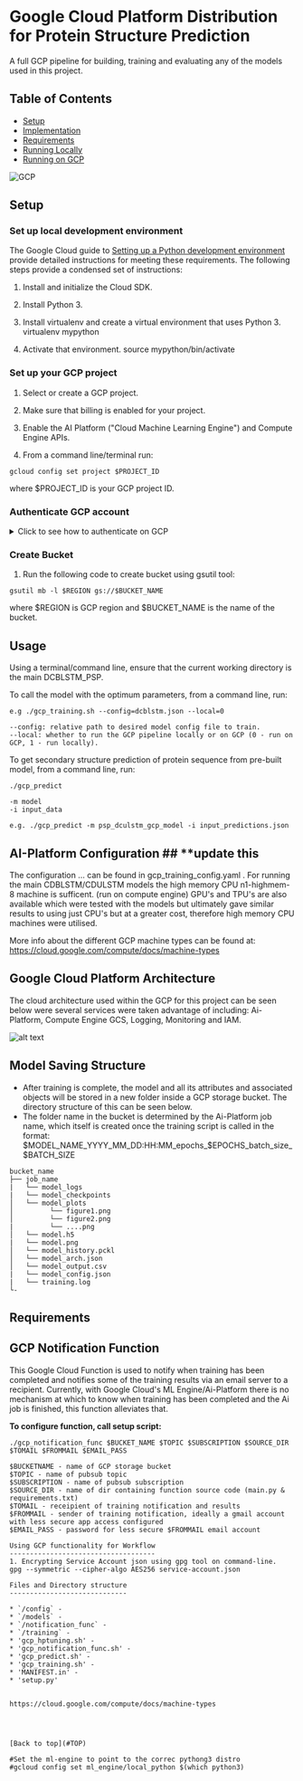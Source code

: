 # Google Cloud Platform Distribution for Protein Structure Prediction <a name="TOP"></a>

A full GCP pipeline for building, training and evaluating any of the models used in this project.

Table of Contents
-----------------

* [Setup](#Setup)
* [Implementation](#implementation)
* [Requirements](#requirements)
* [Running Locally](#)
* [Running on GCP](#)

![GCP](https://img.shields.io/badge/Google_Cloud-4285F4?style=for-the-badge&logo=google-cloud&logoColor=white)

Setup
--------

### Set up local development environment ###


The Google Cloud guide to [Setting up a Python development environment](https://cloud.google.com/python/setup) provide detailed instructions for meeting these requirements. The following steps provide a condensed set of instructions:

 1. Install and initialize the Cloud SDK.

 2. Install Python 3.

 3. Install virtualenv and create a virtual environment that uses Python 3. virtualenv mypython

 4. Activate that environment. source mypython/bin/activate


### Set up your GCP project ###

 1. Select or create a GCP project.

 2. Make sure that billing is enabled for your project.

 3. Enable the AI Platform ("Cloud Machine Learning Engine") and Compute Engine APIs.

 4. From a command line/terminal run:
```
gcloud config set project $PROJECT_ID
```
where $PROJECT_ID is your GCP project ID.

### Authenticate GCP account ###

<details>
<summary>Click to see how to authenticate on GCP</summary>

1. In the GCP Console, go to the Create service account key page.

1. From the Service account drop-down list, select New service account.

2. In the Service account name field, enter a name.

3. From the Role drop-down list, select Machine Learning Engine > AI Platform Admin and Storage > Storage Object Admin.

4. Click Create. A JSON file that contains your key downloads to your local environment.

5. Enter the path to your service account key as the GOOGLE_APPLICATION_CREDENTIALS environment variables as below:
```
export GOOGLE_APPLICATION_CREDENTIALS="service-account.json"
```
</details>

### Create Bucket ###

1. Run the following code to create bucket using gsutil tool:
```
gsutil mb -l $REGION gs://$BUCKET_NAME
```
where $REGION is GCP region and $BUCKET_NAME is the name of the bucket.

## Usage ##

Using a terminal/command line, ensure that the current working directory is the main DCBLSTM_PSP.  <br>

To call the model with the optimum parameters, from a command line, run:

```
e.g ./gcp_training.sh --config=dcblstm.json --local=0

--config: relative path to desired model config file to train.
--local: whether to run the GCP pipeline locally or on GCP (0 - run on GCP, 1 - run locally).

```

<!-- To call the hyperparameter tuning script, from a command line call:
```
./gcp_hptuning
```
If you want to change any of the default hyperparameters then pass the parameter in when calling the script, e.g:
```
./gcp_hptuning
-b batch size (default = 120)
-e epochs (default = 5)
-td test dataset (default = cb513)

e.g.
./gcp_hptuning -e 10 -b 120 -td casp10
``` -->

To get secondary structure prediction of protein sequence from pre-built model, from a command line, run:
```
./gcp_predict

-m model
-i input_data

e.g. ./gcp_predict -m psp_dculstm_gcp_model -i input_predictions.json
```

## AI-Platform Configuration ## **update this

The configuration  ... can be found in gcp_training_config.yaml . For running the main CDBLSTM/CDULSTM models the high memory CPU n1-highmem-8 machine is sufficent. (run on compute engine)
GPU's and TPU's are also available which were tested with the models but ultimately gave similar results to using just CPU's but at a greater cost, therefore high memory CPU machines were utilised.

More info about the different GCP machine types can be found at:
https://cloud.google.com/compute/docs/machine-types



## Google Cloud Platform Architecture ##
The cloud architecture used within the GCP for this project can be seen below were several services were taken advantage of including: Ai-Platform, Compute Engine GCS, Logging, Monitoring and IAM.

![alt text](https://github.com/amckenna41/CDBLSTM_PSP/blob/master/images/gcp_architecture.png?raw=true)

## Model Saving Structure ##


* After training is complete, the model and all its attributes and associated objects will be stored in a new folder inside a GCP storage bucket. The directory structure of this can be seen below.
* The folder name in the bucket is determined by the Ai-Platform job name, which itself is created once the training script is called in the format: $MODEL_NAME_YYYY_MM_DD:HH:MM_epochs_$EPOCHS_batch_size_$BATCH_SIZE

```
bucket_name
├── job_name
|   └── model_logs
|   └── model_checkpoints
│   └── model_plots         
│         └── figure1.png
│         └── figure2.png
|         └── ....png
│   └── model.h5
|   └── model.png
│   └── model_history.pckl
│   └── model_arch.json
│   └── model_output.csv
|   └── model_config.json
|   └── training.log
└-
```

Requirements
-------------

GCP Notification Function
-------------------------

This Google Cloud Function is used to notify when training has been completed and notifies some of the training results via an email server to a recipient. Currently, with Google Cloud's ML Engine/Ai-Platform there is no mechanism at which to know when training has been completed and the Ai job is finished, this function alleviates that.

**To configure function, call setup script:**
```
./gcp_notification_func $BUCKET_NAME $TOPIC $SUBSCRIPTION $SOURCE_DIR $TOMAIL $FROMMAIL $EMAIL_PASS

$BUCKETNAME - name of GCP storage bucket
$TOPIC - name of pubsub topic
$SUBSCRIPTION - name of pubsub subscription
$SOURCE_DIR - name of dir containing function source code (main.py & requirements.txt)
$TOMAIL - receipient of training notification and results
$FROMMAIL - sender of training notification, ideally a gmail account with less secure app access configured
$EMAIL_PASS - password for less secure $FROMMAIL email account

Using GCP functionality for Workflow
------------------------------------
1. Encrypting Service Account json using gpg tool on command-line.
gpg --symmetric --cipher-algo AES256 service-account.json

Files and Directory structure
-----------------------------

* `/config` -
* `/models` -
* `/notification_func` -
* `/training` -
* 'gcp_hptuning.sh' -
* 'gcp_notification_func.sh' -
* 'gcp_predict.sh' -
* 'gcp_training.sh' -
* 'MANIFEST.in' -
* 'setup.py'


https://cloud.google.com/compute/docs/machine-types




[Back to top](#TOP)

#Set the ml-engine to point to the correc pythong3 distro
#gcloud config set ml_engine/local_python $(which python3)
